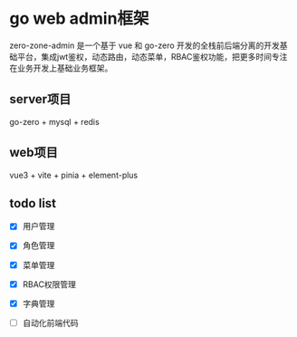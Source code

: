# go web admin框架

zero-zone-admin 是一个基于 vue 和 go-zero 开发的全栈前后端分离的开发基础平台，集成jwt鉴权，动态路由，动态菜单，RBAC鉴权功能，把更多时间专注在业务开发上基础业务框架。

## server项目 

go-zero + mysql + redis

## web项目 

vue3 + vite + pinia + element-plus

## todo list 

- [x] 用户管理
- [x] 角色管理
- [x] 菜单管理
- [x] RBAC权限管理
- [x] 字典管理
- [ ] 自动化前端代码

